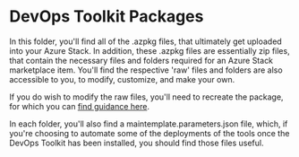 # DevOps Toolkit Packages

In this folder, you'll find all of the .azpkg files, that ultimately get uploaded into your Azure Stack. In addition, these .azpkg files are essentially zip files, that contain the necessary files and folders required for an Azure Stack marketplace item.  You'll find the 
respective 'raw' files and folders are also accessible to you, to modify, customize, and make your own.

If you do wish to modify the raw files, you'll need to recreate the package, for which you can [find guidance here](https://docs.microsoft.com/en-us/azure/azure-stack/azure-stack-create-and-publish-marketplace-item).

In each folder, you'll also find a maintemplate.parameters.json file, which, if you're choosing to automate some of the deployments of the tools once the DevOps Toolkit has been installed, you should find those files useful.
